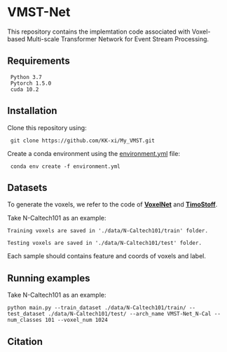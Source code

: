 # VMST-Net

This repository contains the implemtation code associated with Voxel-based Multi-scale Transformer Network for Event Stream Processing.

## Requirements
     Python 3.7 
     Pytorch 1.5.0
     cuda 10.2

## Installation
Clone this repository using:

     git clone https://github.com/KK-xi/My_VMST.git

Create a conda environment using the [environment.yml](environment.yml) file: 

     conda env create -f environment.yml
    
## Datasets
To generate the voxels, we refer to the code of [__**VoxelNet**__](https://github.com/skyhehe123/voxelnet-pytorch) and [__**TimoStoff**__](https://github.com/TimoStoff/events_contrast_maximization).

Take N-Caltech101 as an example:
    
    Training voxels are saved in './data/N-Caltech101/train' folder.
    
    Testing voxels are saved in './data/N-Caltech101/test' folder.

Each sample should contains feature and coords of voxels and label.

## Running examples
Take N-Caltech101 as an example:

    python main.py --train_dataset ./data/N-Caltech101/train/ --test_dataset ./data/N-Caltech101/test/ --arch_name VMST-Net_N-Cal --num_classes 101 --voxel_num 1024


## Citation
